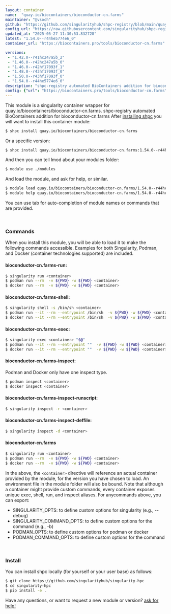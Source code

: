 ```yaml
---
layout: container
name:  "quay.io/biocontainers/bioconductor-cn.farms"
maintainer: "@vsoch"
github: "https://github.com/singularityhub/shpc-registry/blob/main/quay.io/biocontainers/bioconductor-cn.farms/container.yaml"
config_url: "https://raw.githubusercontent.com/singularityhub/shpc-registry/main/quay.io/biocontainers/bioconductor-cn.farms/container.yaml"
updated_at: "2025-05-27 11:30:53.832728"
latest: "1.54.0--r44he5774e6_0"
container_url: "https://biocontainers.pro/tools/bioconductor-cn.farms"

versions:
 - "1.42.0--r41hc247a5b_2"
 - "1.46.0--r42hc247a5b_0"
 - "1.46.0--r42hf17093f_1"
 - "1.48.0--r43hf17093f_0"
 - "1.50.0--r43hf17093f_0"
 - "1.54.0--r44he5774e6_0"
description: "shpc-registry automated BioContainers addition for bioconductor-cn.farms"
config: {"url": "https://biocontainers.pro/tools/bioconductor-cn.farms", "maintainer": "@vsoch", "description": "shpc-registry automated BioContainers addition for bioconductor-cn.farms", "latest": {"1.54.0--r44he5774e6_0": "sha256:0573a27e9270e65c1ea46c6de908ca407d9f5ac28a8d89664765f9f19d7adf1c"}, "tags": {"1.42.0--r41hc247a5b_2": "sha256:45cfce5f03d6c88a3d0a2adacaf32e0b48cef65d4c478a415f90c98925969e6e", "1.46.0--r42hc247a5b_0": "sha256:be7fd485081edf176edc64b66f63b910b7c25b41dd9d444addbaee4af2aa3945", "1.46.0--r42hf17093f_1": "sha256:a318346ac7bb9afab91eb95fb8278ab504febd3734cdbc6dfd4a016757ea99dc", "1.48.0--r43hf17093f_0": "sha256:95c1ac6091925e9325f8b459fa3ffff63fd4f5c40defbb44126dd56b6f48fc70", "1.50.0--r43hf17093f_0": "sha256:15d6fa4464dbc1297707ddb65f735fb477028f48ee03d7ab4a88ca4bf45480a8", "1.54.0--r44he5774e6_0": "sha256:0573a27e9270e65c1ea46c6de908ca407d9f5ac28a8d89664765f9f19d7adf1c"}, "docker": "quay.io/biocontainers/bioconductor-cn.farms"}
---
```


This module is a singularity container wrapper for quay.io/biocontainers/bioconductor-cn.farms.
shpc-registry automated BioContainers addition for bioconductor-cn.farms
After [installing shpc](#install) you will want to install this container module:


```bash
$ shpc install quay.io/biocontainers/bioconductor-cn.farms
```

Or a specific version:

```bash
$ shpc install quay.io/biocontainers/bioconductor-cn.farms:1.54.0--r44he5774e6_0
```

And then you can tell lmod about your modules folder:

```bash
$ module use ./modules
```

And load the module, and ask for help, or similar.

```bash
$ module load quay.io/biocontainers/bioconductor-cn.farms/1.54.0--r44he5774e6_0
$ module help quay.io/biocontainers/bioconductor-cn.farms/1.54.0--r44he5774e6_0
```

You can use tab for auto-completion of module names or commands that are provided.

<br>

### Commands

When you install this module, you will be able to load it to make the following commands accessible.
Examples for both Singularity, Podman, and Docker (container technologies supported) are included.

#### bioconductor-cn.farms-run:

```bash
$ singularity run <container>
$ podman run --rm  -v ${PWD} -w ${PWD} <container>
$ docker run --rm  -v ${PWD} -w ${PWD} <container>
```

#### bioconductor-cn.farms-shell:

```bash
$ singularity shell -s /bin/sh <container>
$ podman run --it --rm --entrypoint /bin/sh  -v ${PWD} -w ${PWD} <container>
$ docker run --it --rm --entrypoint /bin/sh  -v ${PWD} -w ${PWD} <container>
```

#### bioconductor-cn.farms-exec:

```bash
$ singularity exec <container> "$@"
$ podman run --it --rm --entrypoint ""  -v ${PWD} -w ${PWD} <container> "$@"
$ docker run --it --rm --entrypoint ""  -v ${PWD} -w ${PWD} <container> "$@"
```

#### bioconductor-cn.farms-inspect:

Podman and Docker only have one inspect type.

```bash
$ podman inspect <container>
$ docker inspect <container>
```

#### bioconductor-cn.farms-inspect-runscript:

```bash
$ singularity inspect -r <container>
```

#### bioconductor-cn.farms-inspect-deffile:

```bash
$ singularity inspect -d <container>
```



#### bioconductor-cn.farms

```bash
$ singularity run <container>
$ podman run --rm  -v ${PWD} -w ${PWD} <container>
$ docker run --rm  -v ${PWD} -w ${PWD} <container>
```


In the above, the `<container>` directive will reference an actual container provided
by the module, for the version you have chosen to load. An environment file in the
module folder will also be bound. Note that although a container
might provide custom commands, every container exposes unique exec, shell, run, and
inspect aliases. For anycommands above, you can export:

 - SINGULARITY_OPTS: to define custom options for singularity (e.g., --debug)
 - SINGULARITY_COMMAND_OPTS: to define custom options for the command (e.g., -b)
 - PODMAN_OPTS: to define custom options for podman or docker
 - PODMAN_COMMAND_OPTS: to define custom options for the command

<br>

### Install

You can install shpc locally (for yourself or your user base) as follows:

```bash
$ git clone https://github.com/singularityhub/singularity-hpc
$ cd singularity-hpc
$ pip install -e .
```

Have any questions, or want to request a new module or version? [ask for help!](https://github.com/singularityhub/singularity-hpc/issues)